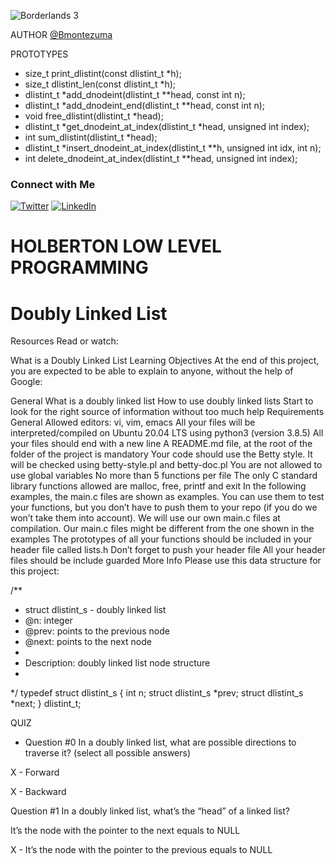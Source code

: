 ![Borderlands 3](https://media3.giphy.com/media/mFZKWLoWj2woWrbRdQ/giphy.gif?cid=ecf05e479ialzj82z8j1d7mxoizbydje4yh4hn7e8h8qz8yp&ep=v1_gifs_search&rid=giphy.gif&ct=g)


AUTHOR
[@Bmontezuma](https://github.com/Bmontezuma)
<PROTOTYPES>
  <summary>PROTOTYPES</summary>

  - size_t print_dlistint(const dlistint_t *h);
  - size_t dlistint_len(const dlistint_t *h);
  - dlistint_t *add_dnodeint(dlistint_t **head, const int n);
  - dlistint_t *add_dnodeint_end(dlistint_t **head, const int n);
  - void free_dlistint(dlistint_t *head);
  - dlistint_t *get_dnodeint_at_index(dlistint_t *head, unsigned int index);
  - int sum_dlistint(dlistint_t *head);
  - dlistint_t *insert_dnodeint_at_index(dlistint_t **h, unsigned int idx, int n);
  - int delete_dnodeint_at_index(dlistint_t **head, unsigned int index);



</details>

### Connect with Me

[![Twitter](https://img.shields.io/twitter/follow/BMontezuma01?style=social)](https://twitter.com/BMontezuma01)
[![LinkedIn](https://img.shields.io/badge/LinkedIn-BrandonMontezuma-blue)](https://www.linkedin.com/feed/)


# HOLBERTON LOW LEVEL PROGRAMMING
# Doubly Linked List

Resources
Read or watch:

What is a Doubly Linked List
Learning Objectives
At the end of this project, you are expected to be able to explain to anyone, without the help of Google:

General
What is a doubly linked list
How to use doubly linked lists
Start to look for the right source of information without too much help
Requirements
General
Allowed editors: vi, vim, emacs
All your files will be interpreted/compiled on Ubuntu 20.04 LTS using python3 (version 3.8.5)
All your files should end with a new line
A README.md file, at the root of the folder of the project is mandatory
Your code should use the Betty style. It will be checked using betty-style.pl and betty-doc.pl
You are not allowed to use global variables
No more than 5 functions per file
The only C standard library functions allowed are malloc, free, printf and exit
In the following examples, the main.c files are shown as examples. You can use them to test your functions, but you don’t have to push them to your repo (if you do we won’t take them into account). We will use our own main.c files at compilation. Our main.c files might be different from the one shown in the examples
The prototypes of all your functions should be included in your header file called lists.h
Don’t forget to push your header file
All your header files should be include guarded
More Info
Please use this data structure for this project:

/**
 * struct dlistint_s - doubly linked list
 * @n: integer
 * @prev: points to the previous node
 * @next: points to the next node
 *
 * Description: doubly linked list node structure
 * 
 */
typedef struct dlistint_s
{
    int n;
    struct dlistint_s *prev;
    struct dlistint_s *next;
} dlistint_t;

<QuIZ>
  <summary>QUIZ</summary>

  - Question #0
In a doubly linked list, what are possible directions to traverse it? (select all possible answers)


X - Forward


X - Backward

Question #1
In a doubly linked list, what’s the “head” of a linked list?


   It’s the node with the pointer to the next equals to NULL


X - It’s the node with the pointer to the previous equals to NULL




</details>

